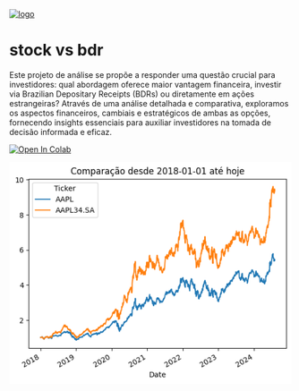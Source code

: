 <a href="https://postimg.cc/FYtnXpJw">
  <img src="https://i.postimg.cc/t470PmRR/logo-sem-fundo-01.png" alt="logo" width="300">
</a>


# stock vs bdr

Este projeto de análise se propõe a responder uma questão crucial para investidores: qual abordagem oferece maior vantagem financeira, investir via Brazilian Depositary Receipts (BDRs) ou diretamente em ações estrangeiras? Através de uma análise detalhada e comparativa, exploramos os aspectos financeiros, cambiais e estratégicos de ambas as opções, fornecendo insights essenciais para auxiliar investidores na tomada de decisão informada e eficaz.

[<img src="https://colab.research.google.com/assets/colab-badge.svg" alt="Open In Colab"/>](https://colab.research.google.com/github/GeorgeTelles/stock_vs_bdr/blob/main/Stock_vs_BDR.ipynb)

<img src="https://github.com/GeorgeTelles/stock_vs_bdr/blob/c29cc88bffc3b77ac8dd03e73e57ba16f2d30b21/aapl%20e%20aapl34.png" width="800" alt="grafico aapl e aaplbdr"/>
